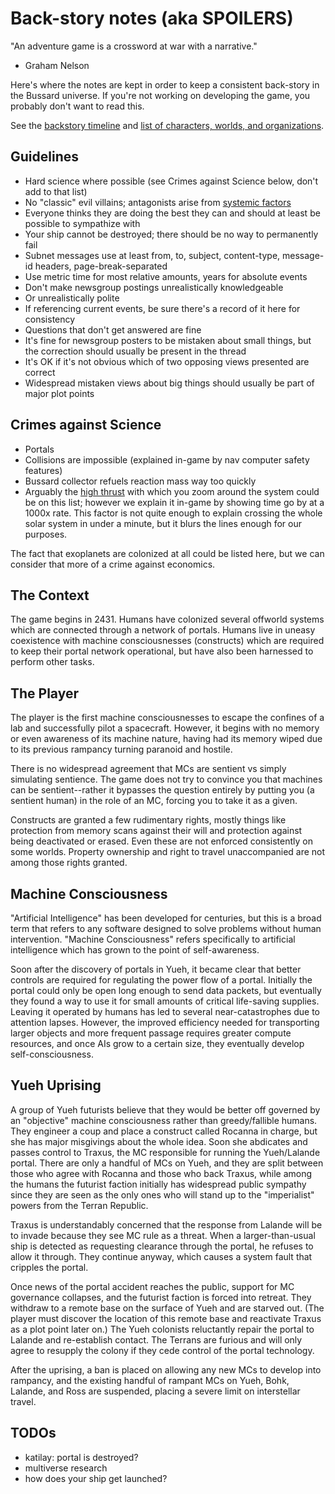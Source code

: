 # Back-story notes (aka SPOILERS)

"An adventure game is a crossword at war with a narrative."
- Graham Nelson

Here's where the notes are kept in order to keep a consistent
back-story in the Bussard universe. If you're not working on
developing the game, you probably don't want to read this.

See the [backstory timeline](history.md) and
[list of characters, worlds, and organizations](characters.md).

## Guidelines

* Hard science where possible (see Crimes against Science below, don't add to that list)
* No "classic" evil villains; antagonists arise from [systemic factors](https://slatestarcodex.com/2014/07/30/meditations-on-moloch/)
 * Everyone thinks they are doing the best they can and should at least be possible to sympathize with
* Your ship cannot be destroyed; there should be no way to permanently fail
* Subnet messages use at least from, to, subject, content-type, message-id headers, page-break-separated
* Use metric time for most relative amounts, years for absolute events
* Don't make newsgroup postings unrealistically knowledgeable
* Or unrealistically polite
* If referencing current events, be sure there's a record of it here for consistency
* Questions that don't get answered are fine
* It's fine for newsgroup posters to be mistaken about small things, but the correction should usually be present in the thread
 * It's OK if it's not obvious which of two opposing views presented are correct
* Widespread mistaken views about big things should usually be part of major plot points

## Crimes against Science

* Portals
* Collisions are impossible (explained in-game by nav computer safety features)
* Bussard collector refuels reaction mass way too quickly
* Arguably the [high thrust](http://www.projectrho.com/public_html/rocket/torchships.php)
  with which you zoom around the system could be on this list; however
  we explain it in-game by showing time go by at a 1000x rate. This
  factor is not quite enough to explain crossing the whole solar system in
  under a minute, but it blurs the lines enough for our purposes.

The fact that exoplanets are colonized at all could be listed here,
but we can consider that more of a crime against economics.

## The Context

The game begins in 2431. Humans have colonized several offworld systems which
are connected through a network of portals. Humans live in uneasy coexistence
with machine consciousnesses (constructs) which are required to keep their
portal network operational, but have also been harnessed to perform other
tasks.

## The Player

The player is the first machine consciousnesses to escape the confines
of a lab and successfully pilot a spacecraft. However, it begins with
no memory or even awareness of its machine nature, having had its
memory wiped due to its previous rampancy turning paranoid and hostile.

There is no widespread agreement that MCs are sentient vs simply simulating
sentience. The game does not try to convince you that machines can be
sentient--rather it bypasses the question entirely by putting you (a sentient
human) in the role of an MC, forcing you to take it as a given.

Constructs are granted a few rudimentary rights, mostly things like protection
from memory scans against their will and protection against being deactivated
or erased. Even these are not enforced consistently on some worlds.  Property
ownership and right to travel unaccompanied are not among those rights granted.

## Machine Consciousness

"Artificial Intelligence" has been developed for centuries, but this is a
broad term that refers to any software designed to solve problems without
human intervention. "Machine Consciousness" refers specifically to artificial
intelligence which has grown to the point of self-awareness.

Soon after the discovery of portals in Yueh, it became clear that better
controls are required for regulating the power flow of a portal. Initially the
portal could only be open long enough to send data packets, but eventually
they found a way to use it for small amounts of critical life-saving supplies.
Leaving it operated by humans has led to several near-catastrophes due to
attention lapses. However, the improved efficiency needed for transporting
larger objects and more frequent passage requires greater compute resources,
and once AIs grow to a certain size, they eventually develop
self-consciousness.

## Yueh Uprising

A group of Yueh futurists believe that they would be better off governed by an
"objective" machine consciousness rather than greedy/fallible humans. They
engineer a coup and place a construct called Rocanna in charge, but she has
major misgivings about the whole idea. Soon she abdicates and passes control to
Traxus, the MC responsible for running the Yueh/Lalande portal. There are only a
handful of MCs on Yueh, and they are split between those who agree with Rocanna
and those who back Traxus, while among the humans the futurist faction initially
has widespread public sympathy since they are seen as the only ones who will
stand up to the "imperialist" powers from the Terran Republic.

Traxus is understandably concerned that the response from Lalande will be to
invade because they see MC rule as a threat. When a larger-than-usual ship is
detected as requesting clearance through the portal, he refuses to allow it
through. They continue anyway, which causes a system fault that cripples the
portal.

Once news of the portal accident reaches the public, support for MC governance
collapses, and the futurist faction is forced into retreat. They withdraw to a
remote base on the surface of Yueh and are starved out. (The player must
discover the location of this remote base and reactivate Traxus as a plot point
later on.) The Yueh colonists reluctantly repair the portal to Lalande and
re-establish contact. The Terrans are furious and will only agree to resupply
the colony if they cede control of the portal technology.

After the uprising, a ban is placed on allowing any new MCs to develop into
rampancy, and the existing handful of rampant MCs on Yueh, Bohk, Lalande, and
Ross are suspended, placing a severe limit on interstellar travel.

## TODOs

* katilay: portal is destroyed?
* multiverse research
* how does your ship get launched?
